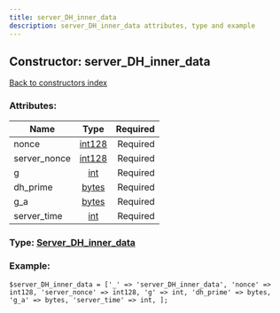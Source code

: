 ```yaml
---
title: server_DH_inner_data
description: server_DH_inner_data attributes, type and example
---
```

## Constructor: server\_DH\_inner\_data  
[Back to constructors index](index.md)



### Attributes:

| Name     |    Type       | Required |
|----------|:-------------:|---------:|
|nonce|[int128](../types/int128.md) | Required|
|server\_nonce|[int128](../types/int128.md) | Required|
|g|[int](../types/int.md) | Required|
|dh\_prime|[bytes](../types/bytes.md) | Required|
|g\_a|[bytes](../types/bytes.md) | Required|
|server\_time|[int](../types/int.md) | Required|



### Type: [Server\_DH\_inner\_data](../types/Server_DH_inner_data.md)


### Example:

```
$server_DH_inner_data = ['_' => 'server_DH_inner_data', 'nonce' => int128, 'server_nonce' => int128, 'g' => int, 'dh_prime' => bytes, 'g_a' => bytes, 'server_time' => int, ];
```